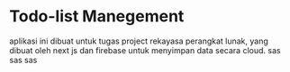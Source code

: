 # Todo-list Manegement

aplikasi ini dibuat untuk tugas project rekayasa perangkat lunak, yang dibuat oleh next js dan firebase untuk menyimpan data secara cloud.
sas
sas
sas
